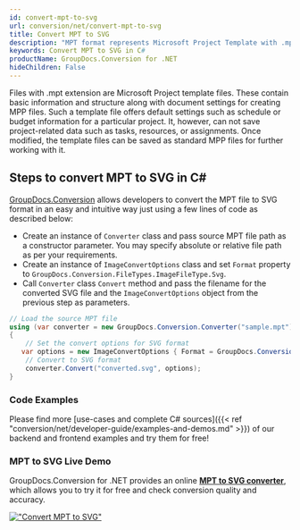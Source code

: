 ```yaml
---
id: convert-mpt-to-svg
url: conversion/net/convert-mpt-to-svg
title: Convert MPT to SVG
description: "MPT format represents Microsoft Project Template with .mpt extension. Learn how to convert MPT to SVG file programmatically in C# language using GroupDocs.Conversion for .NET library."
keywords: Convert MPT to SVG in C#
productName: GroupDocs.Conversion for .NET
hideChildren: False
---
```


Files with .mpt extension are Microsoft Project template files. These contain basic information and structure along with document settings for creating MPP files. Such a template file offers default settings such as schedule or budget information for a particular project. It, however, can not save project-related data such as tasks, resources, or assignments. Once modified, the template files can be saved as standard MPP files for further working with it.

## Steps to convert MPT to SVG in C#

[GroupDocs.Conversion](https://products.groupdocs.com/conversion/net) allows developers to convert the MPT file to SVG format in an easy and intuitive way just using a few lines of code as described below:

* Create an instance of `Converter` class and pass source MPT file path as a constructor parameter. You may specify absolute or relative file path as per your requirements. 
* Create an instance of `ImageConvertOptions` class and set `Format` property to `GroupDocs.Conversion.FileTypes.ImageFileType.Svg`.
* Call `Converter` class `Convert` method and pass the filename for the converted SVG file and the `ImageConvertOptions` object from the previous step as parameters.

```csharp
// Load the source MPT file
using (var converter = new GroupDocs.Conversion.Converter("sample.mpt"))
{
    // Set the convert options for SVG format
   var options = new ImageConvertOptions { Format = GroupDocs.Conversion.FileTypes.ImageFileType.Svg };
    // Convert to SVG format
    converter.Convert("converted.svg", options);
}
```

### Code Examples

Please find more [use-cases and complete C# sources]({{< ref "conversion/net/developer-guide/examples-and-demos.md" >}}) of our backend and frontend examples and try them for free!

### MPT to SVG Live Demo

GroupDocs.Conversion for .NET provides an online [**MPT to SVG converter**](https://products.groupdocs.app/conversion/mpt-to-svg), which allows you to try it for free and check conversion quality and accuracy.

[!["Convert MPT to SVG"](conversion/net/images/convert-to-svg/convert-mpt-to-svg.png)](https://products.groupdocs.app/conversion/mpt-to-svg)
